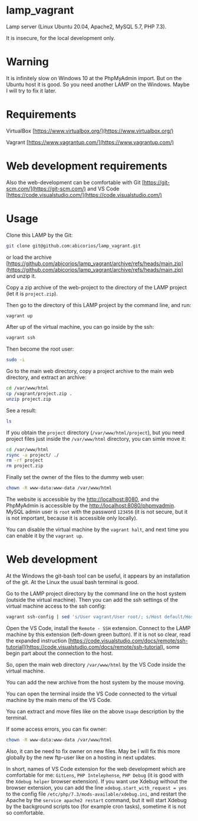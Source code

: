 # lamp_vagrant

Lamp server (Linux Ubuntu 20.04, Apache2, MySQL 5.7, PHP 7.3).

It is insecure, for the local development only.

# Warning

It is infinitely slow on Windows 10 at the PhpMyAdmin import. But on the Ubuntu host it is good. So you need another LAMP on the Windows. Maybe I will try to fix it later.

# Requirements

VirtualBox [https://www.virtualbox.org/](https://www.virtualbox.org/)

Vagrant [https://www.vagrantup.com/](https://www.vagrantup.com/)

# Web development requirements
Also the web-development can be comfortable with Git [https://git-scm.com/](https://git-scm.com/) and VS Code [https://code.visualstudio.com/](https://code.visualstudio.com/)

# Usage

Clone this LAMP by the Git:

```bash
git clone git@github.com:abicorios/lamp_vagrant.git
```

or load the archive [https://github.com/abicorios/lamp_vagrant/archive/refs/heads/main.zip](https://github.com/abicorios/lamp_vagrant/archive/refs/heads/main.zip) and unzip it.

Copy a zip archive of the web-project to the directory of the LAMP project (let it is `project.zip`).

Then go to the directory of this LAMP project by the command line, and run:

```bash
vagrant up
```

After up of the virtual machine, you can go inside by the ssh:

```bash
vagrant ssh
```

Then become the root user:

```bash
sudo -i
```

Go to the main web directory, copy a project archive to the main web directory, and extract an archive:

```bash
cd /var/www/html
cp /vagrant/project.zip .
unzip project.zip
```

See a result:

```bash
ls
```

If you obtain the `project` directory (`/var/www/html/project`), but you need project files just inside the `/var/www/html` directory, you can simle move it:

```bash
cd /var/www/html
rsync -a project/ ./
rm -rf project
rm project.zip
```

Finally set the owner of the files to the dummy web user:

```bash
chown -R www-data:www-data /var/www/html
```

The website is accessible by the [http://localhost:8080](http://localhost:8080), and the PhpMyAdmin is accessible by the [http://localhost:8080/phpmyadmin](http://localhost:8080/phpmyadmin). MySQL admin user is `root` with the password `123456` (it is not secure, but it is not important, because it is accessible only locally).

You can disable the virtual machine by the `vagrant halt`, and next time you can enable it by the `vagrant up`.


# Web development
At the Windows the git-bash tool can be useful, it appears by an installation of the git. At the Linux the usual bash terminal is good.

Go to the LAMP project directory by the command line on the host system (outside the virtual machine). Then you can add the ssh settings of the virtual machine access to the ssh config:

```bash
vagrant ssh-config | sed 's/User vagrant/User root/; s/Host default/Host lamp/; $i\ \ ForwardAgent yes' >> ~/.ssh/config
```

Open the VS Code, install the `Remote - SSH` extension. Connect to the LAMP machine by this extension (left-down green button). If it is not so clear, read the expanded instruction [https://code.visualstudio.com/docs/remote/ssh-tutorial](https://code.visualstudio.com/docs/remote/ssh-tutorial), some begin part about the connection to the host.

So, open the main web directory `/var/www/html` by the VS Code inside the virtual machine.

You can add the new archive from the host system by the mouse moving.

You can open the terminal inside the VS Code connected to the virtual machine by the main menu of the VS Code.

You can extract and move files like on the above `Usage` description by the terminal.

If some access errors, you can fix owner:

```bash
chown -R www-data:www-data /var/www/html
```

Also, it can be need to fix owner on new files. May be I will fix this more globally by the new ftp-user like on a hosting in next updates.

In short, names of VS Code extension for the web development which are comfortable for me: `GitLens`, `PHP Intelephense`, `PHP Debug` (it is good with the `Xdebug helper` browser extension). If you want use Xdebug without the browser extension, you can add the line `xdebug.start_with_request = yes` to the config file `/etc/php/7.3/mods-available/xdebug.ini`, and restart the Apache by the `service apache2 restart` command, but it will start Xdebug by the background scripts too (for example cron tasks), sometime it is not so comfortable.
